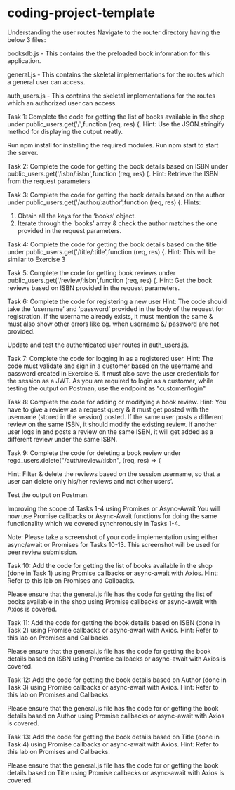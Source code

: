 # coding-project-template

Understanding the user routes
Navigate to the router directory having the below 3 files:

booksdb.js - This contains the the preloaded book information for this application.

general.js - This contains the skeletal implementations for the routes which a general user can access.

auth_users.js - This contains the skeletal implementations for the routes which an authorized user can access.


Task 1:
Complete the code for getting the list of books available in the shop under public_users.get('/',function (req, res) {.
Hint: Use the JSON.stringify method for displaying the output neatly.

Run npm install for installing the required modules.
Run npm start to start the server.



Task 2:
Complete the code for getting the book details based on ISBN under public_users.get('/isbn/:isbn',function (req, res) {.
Hint: Retrieve the ISBN from the request parameters


Task 3:
Complete the code for getting the book details based on the author under public_users.get('/author/:author',function (req, res) {.
Hints:
1. Obtain all the keys for the ‘books’ object.
2. Iterate through the ‘books’ array & check the author matches the one provided in the request parameters.


Task 4:
Complete the code for getting the book details based on the title under public_users.get('/title/:title',function (req, res) {.
Hint: This will be similar to Exercise 3


Task 5:
Complete the code for getting book reviews under public_users.get('/review/:isbn',function (req, res) {.
Hint: Get the book reviews based on ISBN provided in the request parameters.


Task 6:
Complete the code for registering a new user
Hint: The code should take the ‘username’ and ‘password’ provided in the body of the request for registration. If the username already exists, it must mention the same & must also show other errors like eg. when username &/ password are not provided.




Update and test the authenticated user routes in auth_users.js.

Task 7:
Complete the code for logging in as a registered user.
Hint: The code must validate and sign in a customer based on the username and password created in Exercise 6. It must also save the user credentials for the session as a JWT.
As you are required to login as a customer, while testing the output on Postman, use the endpoint as "customer/login"



Task 8:
Complete the code for adding or modifying a book review.
Hint: You have to give a review as a request query & it must get posted with the username (stored in the session) posted. If the same user posts a different review on the same ISBN, it should modify the existing review. If another user logs in and posts a review on the same ISBN, it will get added as a different review under the same ISBN.



Task 9:
Complete the code for deleting a book review under regd_users.delete("/auth/review/:isbn", (req, res) => {

Hint: Filter & delete the reviews based on the session username, so that a user can delete only his/her reviews and not other users’.

Test the output on Postman.



Improving the scope of Tasks 1-4 using Promises or Async-Await
You will now use Promise callbacks or Async-Await functions for doing the same functionality which we covered synchronously in Tasks 1-4.

Note: Please take a screenshot of your code implementation using either async/await or Promises for Tasks 10-13. This screenshot will be used for peer review submission.

Task 10:
Add the code for getting the list of books available in the shop (done in Task 1) using Promise callbacks or async-await with Axios.
Hint: Refer to this lab on Promises and Callbacks.

Please ensure that the general.js file has the code for getting the list of books available in the shop using Promise callbacks or async-await with Axios is covered.




Task 11:
Add the code for getting the book details based on ISBN (done in Task 2) using Promise callbacks or async-await with Axios.
Hint: Refer to this lab on Promises and Callbacks.

Please ensure that the general.js file has the code for getting the book details based on ISBN using Promise callbacks or async-await with Axios is covered.


Task 12:
Add the code for getting the book details based on Author (done in Task 3) using Promise callbacks or async-await with Axios.
Hint: Refer to this lab on Promises and Callbacks.

Please ensure that the general.js file has the code for or getting the book details based on Author using Promise callbacks or async-await with Axios is covered.


Task 13:
Add the code for getting the book details based on Title (done in Task 4) using Promise callbacks or async-await with Axios.
Hint: Refer to this lab on Promises and Callbacks.




Please ensure that the general.js file has the code for or getting the book details based on Title using Promise callbacks or async-await with Axios is covered.




